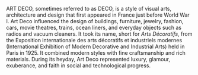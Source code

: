 ART DECO, sometimes referred to as DECO, is a style of visual arts, architecture and design that first appeared in France just before World War I. Art Deco influenced the design of buildings, furniture, jewelry, fashion, cars, movie theatres, trains, ocean liners, and everyday objects such as radios and vacuum cleaners. It took its name, short for _Arts Décoratifs_, from the Exposition internationale des arts décoratifs et industriels modernes (International Exhibition of Modern Decorative and Industrial Arts) held in Paris in 1925. It combined modern styles with fine craftsmanship and rich materials. During its heyday, Art Deco represented luxury, glamour, exuberance, and faith in social and technological progress.
